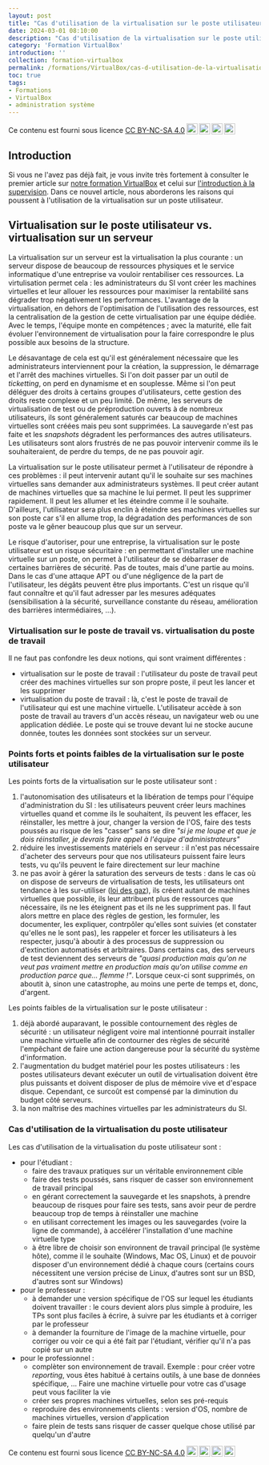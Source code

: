 ```yaml
---
layout: post
title: "Cas d'utilisation de la virtualisation sur le poste utilisateur"
date: 2024-03-01 08:10:00
description: "Cas d'utilisation de la virtualisation sur le poste utilisateur"
category: 'Formation VirtualBox'
introduction: ''
collection: formation-virtualbox
permalink: /formations/VirtualBox/cas-d-utilisation-de-la-virtualisation-sur-le-poste-utilisateur/
toc: true
tags:
- Formations
- VirtualBox
- administration système
---
```


Ce contenu est fourni sous licence [CC BY-NC-SA 4.0](https://creativecommons.org/licenses/by-nc-sa/4.0/deed.fr)<img style="height:22px!important;margin-left:3px;vertical-align:text-bottom;" src="https://mirrors.creativecommons.org/presskit/icons/cc.svg?ref=chooser-v1"><img style="height:22px!important;margin-left:3px;vertical-align:text-bottom;" src="https://mirrors.creativecommons.org/presskit/icons/by.svg?ref=chooser-v1"><img style="height:22px!important;margin-left:3px;vertical-align:text-bottom;" src="https://mirrors.creativecommons.org/presskit/icons/nc.svg?ref=chooser-v1"><img style="height:22px!important;margin-left:3px;vertical-align:text-bottom;" src="https://mirrors.creativecommons.org/presskit/icons/sa.svg?ref=chooser-v1">

## Introduction
Si vous ne l'avez pas déjà fait, je vous invite très fortement à consulter le premier article sur [notre formation VirtualBox](/formations/VirtualBox/introduction-a-son-utilisation-pour-un-etudiant-ou-un-professionnel-de-linformatique/) et celui sur [l'introduction à la supervision](/formations/VirtualBox/bases-sur-la-virtualisation/). Dans ce nouvel article, nous aborderons les raisons qui poussent à l'utilisation de la virtualisation sur un poste utilisateur.

## Virtualisation sur le poste utilisateur vs. virtualisation sur un serveur
La virtualisation sur un serveur est la virtualisation la plus courante : un serveur dispose de beaucoup de ressources physiques et le service informatique d'une entreprise va vouloir rentabiliser ces ressources. La virtulisation permet cela : les administrateurs du SI vont créer les machines virtuelles et leur allouer les ressources pour maximiser la rentabilité sans dégrader trop négativement les performances. L'avantage de la virtualisation, en dehors de l'optimisation de l'utilisation des ressources, est la centralisation de la gestion de cette virtualisation par une équipe dédiée. Avec le temps, l'équipe monte en compétences ; avec la maturité, elle fait évoluer l'environnement de virtualisation pour la faire correspondre le plus possible aux besoins de la structure.

Le désavantage de cela est qu'il est généralement nécessaire que les administrateurs interviennent pour la création, la suppression, le démarrage et l'arrêt des machines virtuelles. Si l'on doit passer par un outil de _ticketting_, on perd en dynamisme et en souplesse. Même si l'on peut déléguer des droits à certains groupes d'utilisateurs, cette gestion des droits reste complexe et un peu limité. De même, les serveurs de virtualisation de test ou de préproduction ouverts à de nombreux utilisateurs, ils sont généralement saturés car beaucoup de machines virtuelles sont créées mais peu sont supprimées. La sauvegarde n'est pas faite et les _snapshots_ dégradent les performances des autres utilisateurs. Les utilisateurs sont alors frustrés de ne pas pouvoir intervenir comme ils le souhaiteraient, de perdre du temps, de ne pas pouvoir agir.

La virtualisation sur le poste utilisateur permet à l'utilisateur de répondre à ces problèmes : il peut intervenir autant qu'il le souhaite sur ses machines virtuelles sans demander aux administrateurs systèmes. Il peut créer autant de machines virtuelles que sa machine le lui permet. Il peut les supprimer rapidement. Il peut les allumer et les éteindre comme il le souhaite. D'ailleurs, l'utilisateur sera plus enclin à éteindre ses machines virtuelles sur son poste car s'il en allume trop, la dégradation des performances de son poste va le gêner beaucoup plus que sur un serveur.

Le risque d'autoriser, pour une entreprise, la virtualisation sur le poste utilisateur est un risque sécuritaire : en permettant d'installer une machine virtuelle sur un poste, on permet à l'utilisateur de se débarraser de certaines barrières de sécurité. Pas de toutes, mais d'une partie au moins. Dans le cas d'une attaque APT ou d'une négligence de la part de l'utilisateur, les dégâts peuvent être plus importants. C'est un risque qu'il faut connaître et qu'il faut adresser par les mesures adéquates (sensibilisation à la sécurité, surveillance constante du réseau, amélioration des barrières intermédiaires, ...).

### Virtualisation sur le poste de travail vs. virtualisation du poste de travail
Il ne faut pas confondre les deux notions, qui sont vraiment différentes :
* virtualisation sur le poste de travail : l'utilisateur du poste de travail peut créer des machines virtuelles sur son propre poste, il peut les lancer et les supprimer
* virtualisation du poste de travail : là, c'est le poste de travail de l'utilisateur qui est une machine virtuelle. L'utilisateur accède à son poste de travail au travers d'un accès réseau, un navigateur web ou une application dédiée. Le poste qui se trouve devant lui ne stocke aucune donnée, toutes les données sont stockées sur un serveur.

### Points forts et points faibles de la virtualisation sur le poste utilisateur
Les points forts de la virtualisation sur le poste utilisateur sont :

1. l'autonomisation des utilisateurs et la libération de temps pour l'équipe d'administration du SI : les utilisateurs peuvent créer leurs machines virtuelles quand et comme ils le souhaitent, ils peuvent les effacer, les réinstaller, les mettre à jour, changer la version de l'OS, faire des tests poussés au risque de les "casser" sans se dire _"si je me loupe et que je dois réinstaller, je devrais faire appel à l'équipe d'administrateurs"_
2. réduire les investissements matériels en serveur : il n'est pas nécessaire d'acheter des serveurs pour que nos utilisateurs puissent faire leurs tests, vu qu'ils peuvent le faire directement sur leur machine
3. ne pas avoir à gérer la saturation des serveurs de tests : dans le cas où on dispose de serveurs de virtualisation de tests, les utilisateurs ont tendance à les sur-utiliser ([loi des gaz](https://fr.wikipedia.org/wiki/Loi_de_Parkinson#G%C3%A9n%C3%A9ralisation_de_la_loi_des_gaz)), ils créent autant de machines virtuelles que possible, ils leur attribuent plus de ressources que nécessaire, ils ne les éteignent pas et ils ne les suppriment pas. Il faut alors mettre en place des règles de gestion, les formuler, les documenter, les expliquer, contrpôler qu'elles sont suivies (et constater qu'elles ne le sont pas), les rappeler et forcer les utilisateurs à les respecter, jusqu'à aboutir à des processus de suppression ou d'extinction automatisés et arbitraires. Dans certains cas, des serveurs de test deviennent des serveurs de _"quasi production mais qu'on ne veut pas vraiment mettre en production mais qu'on utilise comme en production parce que... flemme !"_. Lorsque ceux-ci sont supprimés, on aboutit à, sinon une catastrophe, au moins une perte de temps et, donc, d'argent.

Les points faibles de la virtualisation sur le poste utilisateur :
1. déjà abordé auparavant, le possible contournement des règles de sécurité : un utilisateur négligent voire mal intentionné pourrait installer une machine virtuelle afin de contourner des règles de sécurité l'empêchant de faire une action dangereuse pour la sécurité du système d'information.
2. l'augmentation du budget matériel pour les postes utilisateurs : les postes utilisateurs devant exécuter un outil de virtualisation doivent être plus puissants et doivent disposer de plus de mémoire vive et d'espace disque. Cependant, ce surcoût est compensé par la diminution du budget côté serveurs.
3. la non maîtrise des machines virtuelles par les administrateurs du SI.

### Cas d'utilisation de la virtualisation du poste utilisateur
Les cas d'utilisation de la virtualisation du poste utilisateur sont :
* pour l'étudiant :
  * faire des travaux pratiques sur un véritable environnement cible
  * faire des tests poussés, sans risquer de casser son environnement de travail principal
  * en gérant correctement la sauvegarde et les snapshots, à prendre beaucoup de risques pour faire ses tests, sans avoir peur de perdre beaucoup trop de temps à réinstaller une machine
  * en utilisant correctement les images ou les sauvegardes (voire la ligne de commande), à accélérer l'installation d'une machine virtuelle type
  * à être libre de choisir son environnent de travail principal (le système hôte), comme il le souhaite (Windows, Mac OS, Linux) et de pouvoir disposer d'un environnement dédié à chaque cours (certains cours nécessitent une version précise de Linux, d'autres sont sur un BSD, d'autres sont sur Windows)
* pour le professeur :
  * à demander une version spécifique de l'OS sur lequel les étudiants doivent travailler : le cours devient alors plus simple à produire, les TPs sont plus faciles à écrire, à suivre par les étudiants et à corriger par le professeur
  * à demander la fourniture de l'image de la machine virtuelle, pour corriger ou voir ce qui a été fait par l'étudiant, vérifier qu'il n'a pas copié sur un autre
* pour le professionnel :
  * complèter son environnement de travail. Exemple : pour créer votre _reporting_, vous êtes habitué à certains outils, à une base de données spécifique, ... Faire une machine virtuelle pour votre cas d'usage peut vous faciliter la vie
  * créer ses propres machines virtuelles, selon ses pré-requis
  * reproduire des environnements clients : version d'OS, nombre de machines virtuelles, version d'application
  * faire plein de tests sans risquer de casser quelque chose utilisé par quelqu'un d'autre


Ce contenu est fourni sous licence [CC BY-NC-SA 4.0](https://creativecommons.org/licenses/by-nc-sa/4.0/deed.fr)<img style="height:22px!important;margin-left:3px;vertical-align:text-bottom;" src="https://mirrors.creativecommons.org/presskit/icons/cc.svg?ref=chooser-v1"><img style="height:22px!important;margin-left:3px;vertical-align:text-bottom;" src="https://mirrors.creativecommons.org/presskit/icons/by.svg?ref=chooser-v1"><img style="height:22px!important;margin-left:3px;vertical-align:text-bottom;" src="https://mirrors.creativecommons.org/presskit/icons/nc.svg?ref=chooser-v1"><img style="height:22px!important;margin-left:3px;vertical-align:text-bottom;" src="https://mirrors.creativecommons.org/presskit/icons/sa.svg?ref=chooser-v1">
